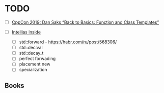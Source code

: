 # TODO

- [ ] [CppCon 2019: Dan Saks “Back to Basics: Function and Class Templates”](https://www.youtube.com/watch?v=LMP_sxOaz6g)
- [ ] [Intellias Inside](https://www.youtube.com/watch?v=9rp3MhMHpxI)

  - [ ] std::forward - https://habr.com/ru/post/568306/
  - [ ] std::declval
  - [ ] std::decay_t
  - [ ] perfect forwading
  - [ ] placement new
  - [ ] specialization

## Books
